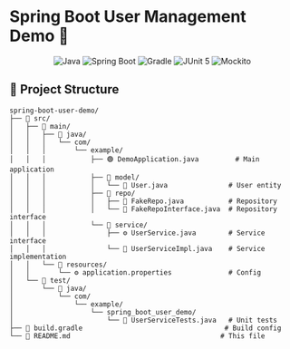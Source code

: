 # Spring Boot User Management Demo 🚀

<div align="center">
  <img src="https://img.shields.io/badge/java-%23ED8B00.svg?style=for-the-badge&logo=openjdk&logoColor=white" alt="Java">
  <img src="https://img.shields.io/badge/Spring_Boot-6DB33F?style=for-the-badge&logo=spring-boot&logoColor=white" alt="Spring Boot">
  <img src="https://img.shields.io/badge/Gradle-02303A?style=for-the-badge&logo=gradle&logoColor=white" alt="Gradle">
  <img src="https://img.shields.io/badge/JUnit5-25A162?style=for-the-badge&logo=junit5&logoColor=white" alt="JUnit 5">
  <img src="https://img.shields.io/badge/Mockito-78CFF5?style=for-the-badge" alt="Mockito">
</div>

## 📁 Project Structure

```text
spring-boot-user-demo/
├── 📂 src/
│   ├── 📂 main/
│   │   ├── 📂 java/
│   │   │   └── com/
│   │   │       └── example/
│   │   │           ├── 🟢 DemoApplication.java         # Main application
│   │   │           ├── 📂 model/
│   │   │           │   └── 🧑 User.java               # User entity
│   │   │           ├── 📂 repo/
│   │   │           │   ├── 💾 FakeRepo.java           # Repository
│   │   │           │   └── 📜 FakeRepoInterface.java  # Repository interface
│   │   │           └── 📂 service/
│   │   │               ├── ⚙️ UserService.java        # Service interface
│   │   │               └── 🔧 UserServiceImpl.java    # Service implementation
│   │   └── 📂 resources/
│   │       └── ⚙️ application.properties              # Config
│   └── 📂 test/
│       └── 📂 java/
│           └── com/
│               └── example/
│                   └── spring_boot_user_demo/
│                       └── 🧪 UserServiceTests.java   # Unit tests
├── 📜 build.gradle                                   # Build config
└── 📖 README.md                                     # This file

